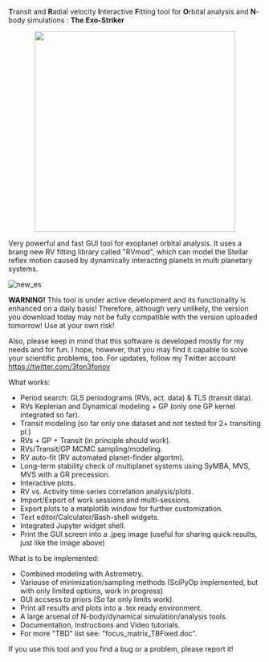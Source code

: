 
**T**ransit and **R**adial velocity **I**nteractive **F**itting tool for **O**rbital analysis and **N**-body simulations : **The Exo-Striker** 

<p align="center">
  <img width="400" src="https://user-images.githubusercontent.com/44244057/51602645-d1680c80-1f07-11e9-8d5e-8ec9916552d5.png">
</p>
 

Very powerful and fast GUI tool for exoplanet orbital analysis. It uses a brang new RV fitting library called "RVmod", which can model the Stellar reflex motion caused by dynamically interacting planets in multi planetary systems. 

![new_es](https://user-images.githubusercontent.com/44244057/53754664-e9db2780-3eb4-11e9-9517-62bfef190824.png)

**WARNING!** This tool is under active development and its functionality is enhanced on a daily basis! Therefore, although very unlikely, the version you download today may not be fully compatible with the version uploaded tomorrow! Use at your own risk!

Also, please keep in mind that this software is developed mostly for my needs and for fun. I hope, however, that you may find 
it capable to solve your scientific problems, too. For updates, follow my Twitter account https://twitter.com/3fon3fonov 

What works:

* Period search: GLS periodograms (RVs, act. data) & TLS (transit data).
* RVs Keplerian and Dynamical modeling + GP (only one GP kernel integrated so far).
* Transit modeling (so far only one dataset and not tested for 2+ transiting pl.)
* RVs + GP + Transit (in principle should work).
* RVs/Transit/GP MCMC sampling/modeling.
* RV auto-fit (RV automated planet-finder algortm).
* Long-term stability check of multiplanet systems using SyMBA, MVS, MVS with a GR precession.
* Interactive plots.
* RV vs. Activity time series correlation analysis/plots.
* Import/Export of work sessions and multi-sessions. 
* Export plots to a matplotlib window for further customization.
* Text editor/Calculator/Bash-shell widgets.
* Integrated Jupyter widget shell.
* Print the GUI screen into a .jpeg image (useful for sharing quick results, just like the image above)

What is to be implemented:

* Combined modeling with Astrometry.
* Variouse of minimization/sampling methods (SciPyOp implemented, but with only limited options, work in progress)
* GUI accsess to priors (So far only limits work).
* Print all results and plots into a .tex ready environment.
* A large arsenal of N-body/dynamical simulation/analysis tools. 
* Documentation, Instructions and Video tutorials.
* For more "TBD" list see: "focus_matrix_TBFixed.doc".

If you use this tool and you find a bug or a problem, please report it!
